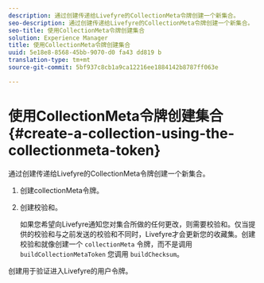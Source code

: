 ```yaml
---
description: 通过创建传递给Livefyre的CollectionMeta令牌创建一个新集合。
seo-description: 通过创建传递给Livefyre的CollectionMeta令牌创建一个新集合。
seo-title: 使用CollectionMeta令牌创建集合
solution: Experience Manager
title: 使用CollectionMeta令牌创建集合
uuid: 5e18e8-8568-45bb-9070-d0 fa43 dd819 b
translation-type: tm+mt
source-git-commit: 5bf937c8cb1a9ca12216ee1884142b8787ff063e

---
```



# 使用CollectionMeta令牌创建集合{#create-a-collection-using-the-collectionmeta-token}

通过创建传递给Livefyre的CollectionMeta令牌创建一个新集合。

1. 创建collectionMeta令牌。
1. 创建校验和。

   如果您希望向Livefyre通知您对集合所做的任何更改，则需要校验和。仅当提供的校验和与之前发送的校验和不同时，Livefyre才会更新您的收藏集。创建校验和就像创建一个 `collectionMeta` 令牌，而不是调用 `buildCollectionMetaToken` 您调用 `buildChecksum`。

创建用于验证进入Livefyre的用户令牌。